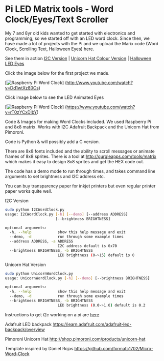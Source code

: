 Pi LED Matrix tools - Word Clock/Eyes/Text Scroller
===================================================

My 7 and 8yr old kids wanted to get started with electronics and programming,
 so we started off with an LED word clock. Since then, we have made a lot of
 projects with the Pi and we upload the Marix code (Word Clock, Scrolling Text,
 Halloween Eyes) here.

 See them in action [I2C Version](http://www.youtube.com/watch?v=Dd1wtXz80Cs) | [Unicorn Hat Colour Version](http://www.youtube.com/watch?v=QlTQ89PbJo4) | [Halloween LED Eyes](https://www.youtube.com/watch?v=rT0zYCxDIbY)

 Click the image below for the first project we made.

[![Raspberry Pi Word Clock](http://gurgleapps.com/assets/images/blog/raspberry-pi-word-clock-460x276.jpg)]
(http://www.youtube.com/watch?v=Dd1wtXz80Cs)

Click image below to see the LED Animated Eyes

[![Raspberry Pi Word Clock](http://img.youtube.com/vi/rT0zYCxDIbY/0.jpg)]
(https://www.youtube.com/watch?v=rT0zYCxDIbY)

Code & Images for making Word Clocks included. We used Raspberry Pi and 8x8 matrix. Works with I2C Adafruit Backpack and the Unicorn Hat from Pimoroni.

Code is Python & will possibly add a C version.

There are 8x8 fonts included and the ability to scroll messages or animate frames of 8x8 sprites. There is a tool at http://gurgleapps.com/tools/matrix which makes it easy to design 8x8 sprites and get the HEX code out.

The code has a demo mode to run through times, and takes command line arguments to set brightness and I2C address etc.

You can buy transparency paper for inkjet printers but even regular printer paper works quite well.

I2C Version
```bash
sudo python I2CWordClock.py
usage: I2CWordClock.py [-h] [--demo] [--address ADDRESS]
                       [--brightness BRIGHTNESS]

optional arguments:
  -h, --help            show this help message and exit
  --demo, -d            run through some example times
  --address ADDRESS, -a ADDRESS
                        I2C address default is 0x70
  --brightness BRIGHTNESS, -b BRIGHTNESS
                        LED brightness (0->15) default is 0
```

Unicorn Hat Version
```bash
sudo python UnicornWordClock.py
usage: UnicornWordClock.py [-h] [--demo] [--brightness BRIGHTNESS]

optional arguments:
  -h, --help            show this help message and exit
  --demo, -d            run through some example times
  --brightness BRIGHTNESS, -b BRIGHTNESS
                        LED brightness (0.0->1.0) default is 0.2
```

Instructions to get i2c working on a pi are [here](docs/new_pi_setup.md#i2c-setup)

Adafruit LED backpack
https://learn.adafruit.com/adafruit-led-backpack/overview

Pimoroni Unicorn Hat
http://shop.pimoroni.com/products/unicorn-hat

Template inspired by Daniel Rojas https://github.com/formatc1702/Micro-Word-Clock

